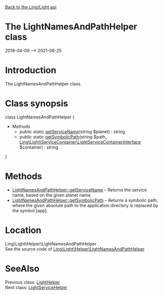 [Back to the Ling/Light api](https://github.com/lingtalfi/Light/blob/master/doc/api/Ling/Light.md)



The LightNamesAndPathHelper class
================
2019-04-09 --> 2021-06-25






Introduction
============

The LightNamesAndPathHelper class.



Class synopsis
==============


class <span class="pl-k">LightNamesAndPathHelper</span>  {

- Methods
    - public static [getServiceName](https://github.com/lingtalfi/Light/blob/master/doc/api/Ling/Light/Helper/LightNamesAndPathHelper/getServiceName.md)(string $planet) : string
    - public static [getSymbolicPath](https://github.com/lingtalfi/Light/blob/master/doc/api/Ling/Light/Helper/LightNamesAndPathHelper/getSymbolicPath.md)(string $path, [Ling\Light\ServiceContainer\LightServiceContainerInterface](https://github.com/lingtalfi/Light/blob/master/doc/api/Ling/Light/ServiceContainer/LightServiceContainerInterface.md) $container) : string

}






Methods
==============

- [LightNamesAndPathHelper::getServiceName](https://github.com/lingtalfi/Light/blob/master/doc/api/Ling/Light/Helper/LightNamesAndPathHelper/getServiceName.md) &ndash; Returns the service name, based on the given planet name.
- [LightNamesAndPathHelper::getSymbolicPath](https://github.com/lingtalfi/Light/blob/master/doc/api/Ling/Light/Helper/LightNamesAndPathHelper/getSymbolicPath.md) &ndash; Returns a symbolic path, where the given absolute path to the application directory is replaced by the symbol [app].





Location
=============
Ling\Light\Helper\LightNamesAndPathHelper<br>
See the source code of [Ling\Light\Helper\LightNamesAndPathHelper](https://github.com/lingtalfi/Light/blob/master/Helper/LightNamesAndPathHelper.php)



SeeAlso
==============
Previous class: [LightHelper](https://github.com/lingtalfi/Light/blob/master/doc/api/Ling/Light/Helper/LightHelper.md)<br>Next class: [LightServiceHelper](https://github.com/lingtalfi/Light/blob/master/doc/api/Ling/Light/Helper/LightServiceHelper.md)<br>
